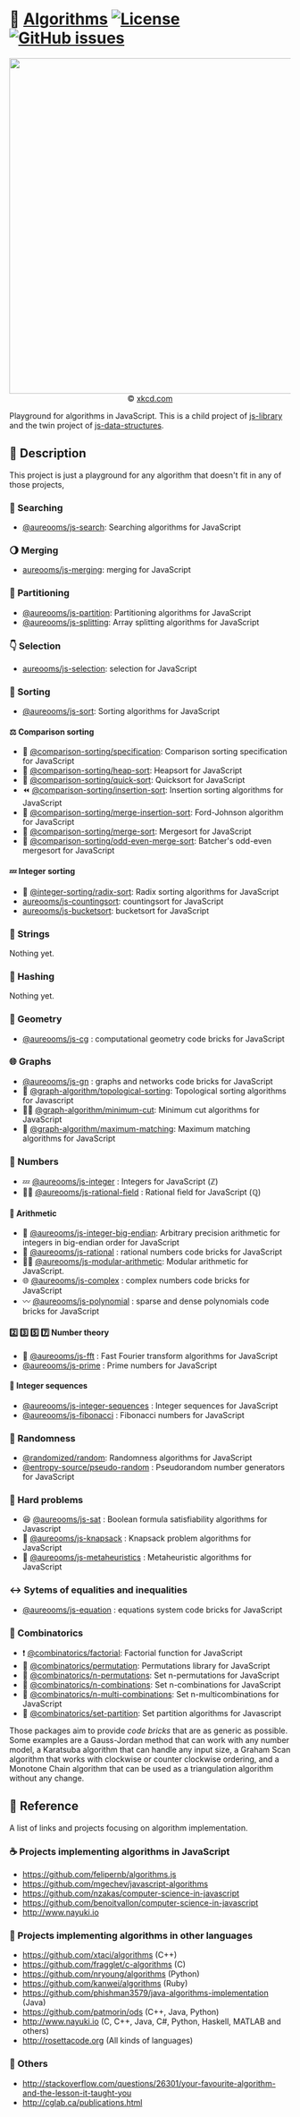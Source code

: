 :rocket: [Algorithms](https://github.com/make-github-pseudonymous-again/js-algorithms#readme)
[![License](https://img.shields.io/github/license/make-github-pseudonymous-again/js-algorithms.svg?style=flat)](https://raw.githubusercontent.com/make-github-pseudonymous-again/js-algorithms/main/LICENSE)
[![GitHub issues](https://img.shields.io/github/issues/make-github-pseudonymous-again/js-algorithms.svg?style=flat)](https://github.com/make-github-pseudonymous-again/js-algorithms/issues)
==

<p align="center">
<a href="https://xkcd.com/399">
<img src="https://imgs.xkcd.com/comics/travelling_salesman_problem.png" width="600">
</a><br/>
© <a href="https://xkcd.com">xkcd.com</a>
</p>

Playground for algorithms in JavaScript.
This is a child project of [js-library](https://github.com/make-github-pseudonymous-again/js-library)
and
the twin project of [js-data-structures](https://github.com/make-github-pseudonymous-again/js-data-structures).


## :newspaper: Description

This project is just a playground for any algorithm that doesn't fit in any
of those projects,

### :flashlight: Searching
  - [@aureooms/js-search](https://github.com/make-github-pseudonymous-again/js-search):
    Searching algorithms for JavaScript

### :waning_gibbous_moon: Merging

  - [aureooms/js-merging](https://github.com/make-github-pseudonymous-again/js-merging): merging for JavaScript

### :cake: Partitioning
  - [@aureooms/js-partition](https://github.com/make-github-pseudonymous-again/js-partition):
    Partitioning algorithms for JavaScript
  - [@aureooms/js-splitting](https://github.com/make-github-pseudonymous-again/js-splitting):
    Array splitting algorithms for JavaScript

### :point_down: Selection
  - [aureooms/js-selection](https://github.com/make-github-pseudonymous-again/js-selection): selection for JavaScript

### :signal_strength: Sorting
  - [@aureooms/js-sort](https://github.com/make-github-pseudonymous-again/js-sort):
    Sorting algorithms for JavaScript

#### :balance_scale: Comparison sorting

  - :notebook_with_decorative_cover: [@comparison-sorting/specification](https://github.com/comparison-sorting/specification): Comparison sorting specification for JavaScript
  - :leaves: [@comparison-sorting/heap-sort](https://github.com/comparison-sorting/heap-sort): Heapsort for JavaScript
  - :rabbit2: [@comparison-sorting/quick-sort](https://github.com/comparison-sorting/quick-sort): Quicksort for JavaScript
  - :rewind: [@comparison-sorting/insertion-sort](https://github.com/comparison-sorting/insertion-sort): Insertion sorting algorithms for JavaScript
  - :person_fencing: [@comparison-sorting/merge-insertion-sort](https://github.com/comparison-sorting/merge-insertion-sort): Ford-Johnson algorithm for JavaScript
  - :dragon: [@comparison-sorting/merge-sort](https://github.com/comparison-sorting/merge-sort): Mergesort for JavaScript
  - :musical_score: [@comparison-sorting/odd-even-merge-sort](https://github.com/comparison-sorting/odd-even-merge-sort): Batcher's odd-even mergesort for JavaScript

#### :zzz: Integer sorting

  - :oden: [@integer-sorting/radix-sort](https://github.com/integer-sorting/radix-sort): Radix sorting algorithms for JavaScript
  - [aureooms/js-countingsort](https://github.com/make-github-pseudonymous-again/js-countingsort): countingsort for JavaScript
  - [aureooms/js-bucketsort](https://github.com/make-github-pseudonymous-again/js-bucketsort): bucketsort for JavaScript

### :symbols: Strings
  Nothing yet.

### :hocho: Hashing
  Nothing yet.

### :triangular_ruler: Geometry
  - [@aureooms/js-cg](https://github.com/make-github-pseudonymous-again/js-cg) : computational geometry code bricks for JavaScript

### :globe_with_meridians: Graphs
  - [@aureooms/js-gn](https://github.com/make-github-pseudonymous-again/js-gn) : graphs and networks code bricks for JavaScript
  - :oden: [@graph-algorithm/topological-sorting](https://github.com/graph-algorithm/topological-sorting):
    Topological sorting algorithms for Javascript
  - :haircut_woman: [@graph-algorithm/minimum-cut](https://github.com/graph-algorithm/minimum-cut):
    Minimum cut algorithms for JavaScript
  - :blossom: [@graph-algorithm/maximum-matching](https://github.com/graph-algorithm/maximum-matching):
    Maximum matching algorithms for JavaScript

### :1234: Numbers

  - :zzz: [@aureooms/js-integer](https://github.com/make-github-pseudonymous-again/js-integer) :
    Integers for JavaScript (ℤ)
  - :woman_farmer: [@aureooms/js-rational-field](https://github.com/make-github-pseudonymous-again/js-rational-field) : Rational field for JavaScript (ℚ)

#### :symbols: Arithmetic
  - :elephant: [@aureooms/js-integer-big-endian](https://github.com/make-github-pseudonymous-again/js-integer-big-endian): Arbitrary precision arithmetic for integers in big-endian order for JavaScript
  - :pizza: [@aureooms/js-rational](https://github.com/make-github-pseudonymous-again/js-rational) : rational numbers code bricks for JavaScript
  - :mermaid: [@aureooms/js-modular-arithmetic](https://github.com/make-github-pseudonymous-again/js-modular-arithmetic): Modular arithmetic for JavaScript.
  - :globe_with_meridians: [@aureooms/js-complex](https://github.com/make-github-pseudonymous-again/js-complex) : complex numbers code bricks for JavaScript
  - :wavy_dash: [@aureooms/js-polynomial](https://github.com/make-github-pseudonymous-again/js-polynomial) : sparse and dense polynomials code bricks for JavaScript

#### :two: :three: :five: :seven: Number theory
  - :butterfly: [@aureooms/js-fft](https://github.com/make-github-pseudonymous-again/js-fft) : Fast Fourier transform algorithms for JavaScript
  - [@aureooms/js-prime](https://github.com/make-github-pseudonymous-again/js-prime) : Prime numbers for JavaScript

#### :shell: Integer sequences
  - [@aureooms/js-integer-sequences](https://github.com/make-github-pseudonymous-again/js-integer-sequences) : Integer sequences for JavaScript
  - [@aureooms/js-fibonacci](https://github.com/make-github-pseudonymous-again/js-fibonacci) : Fibonacci numbers for JavaScript

### :game_die: Randomness
  - [@randomized/random](https://github.com/randomized-algorithm/random): Randomness algorithms for JavaScript
  - [@entropy-source/pseudo-random](https://github.com/entropy-source/pseudo-random) : Pseudorandom number generators for JavaScript

### :brain: Hard problems
  - :satisfied: [@aureooms/js-sat](https://github.com/make-github-pseudonymous-again/js-sat) : Boolean formula satisfiability algorithms for Javascript
  - :school_satchel: [@aureooms/js-knapsack](https://github.com/make-github-pseudonymous-again/js-knapsack) :
    Knapsack problem algorithms for JavaScript
  - :test_tube: [@aureooms/js-metaheuristics](https://github.com/make-github-pseudonymous-again/js-metaheuristics) :
    Metaheuristic algorithms for JavaScript

### :left_right_arrow: Sytems of equalities and inequalities
  - [@aureooms/js-equation](https://github.com/make-github-pseudonymous-again/js-equation) : equations system code bricks for JavaScript

### :broom: Combinatorics
  - :exclamation: [@combinatorics/factorial](https://github.com/computational-combinatorics/factorial): Factorial function for JavaScript
  - :seat: [@combinatorics/permutation](https://github.com/computational-combinatorics/permutation): Permutations library for JavaScript
  - :zebra: [@combinatorics/n-permutations](https://github.com/computational-combinatorics/n-permutations): Set n-permutations for JavaScript
  - :hippopotamus: [@combinatorics/n-combinations](https://github.com/computational-combinatorics/n-combinations): Set n-combinations for JavaScript
  - :rhinoceros: [@combinatorics/n-multi-combinations](https://github.com/computational-combinatorics/n-multi-combinations): Set n-multicombinations for JavaScript
  - :bento: [@combinatorics/set-partition](https://github.com/computational-combinatorics/set-partition): Set partition algorithms for Javascript


Those packages aim to provide *code bricks* that are as generic as possible.
Some examples are a Gauss-Jordan method that can work with any number model, a
Karatsuba algorithm that can handle any input size, a Graham Scan algorithm
that works with clockwise or counter clockwise ordering, and a Monotone Chain
algorithm that can be used as a triangulation algorithm without any change.

## :scroll: Reference

A list of links and projects focusing on algorithm implementation.

### :coffee: Projects implementing algorithms in JavaScript

  - https://github.com/felipernb/algorithms.js
  - https://github.com/mgechev/javascript-algorithms
  - https://github.com/nzakas/computer-science-in-javascript
  - https://github.com/benoitvallon/computer-science-in-javascript
  - http://www.nayuki.io

### :peacock: Projects implementing algorithms in other languages

  - https://github.com/xtaci/algorithms (C++)
  - https://github.com/fragglet/c-algorithms (C)
  - https://github.com/nryoung/algorithms (Python)
  - https://github.com/kanwei/algorithms (Ruby)
  - https://github.com/phishman3579/java-algorithms-implementation (Java)
  - https://github.com/patmorin/ods (C++, Java, Python)
  - http://www.nayuki.io (C, C++, Java, C#, Python, Haskell, MATLAB and others)
  - http://rosettacode.org (All kinds of languages)

### :link: Others

  - http://stackoverflow.com/questions/26301/your-favourite-algorithm-and-the-lesson-it-taught-you
  - http://cglab.ca/publications.html

